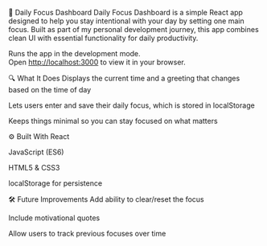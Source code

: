 🧠 Daily Focus Dashboard
Daily Focus Dashboard is a simple React app designed to help you stay intentional with your day by setting one main focus. Built as part of my personal development journey, this app combines clean UI with essential functionality for daily productivity.

Runs the app in the development mode.\
Open [http://localhost:3000](http://localhost:3000) to view it in your browser.

🔍 What It Does
Displays the current time and a greeting that changes based on the time of day

Lets users enter and save their daily focus, which is stored in localStorage

Keeps things minimal so you can stay focused on what matters

⚙️ Built With
React

JavaScript (ES6)

HTML5 & CSS3

localStorage for persistence

🛠️ Future Improvements
Add ability to clear/reset the focus

Include motivational quotes

Allow users to track previous focuses over time
